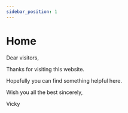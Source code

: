 ```yaml
---
sidebar_position: 1
---
```


# Home

Dear visitors,


Thanks for visiting this website.

Hopefully you can find something helpful here.

Wish you all the best sincerely,

Vicky